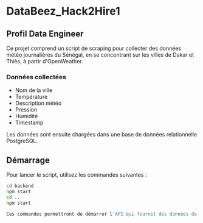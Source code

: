 # DataBeez_Hack2Hire1

## Profil Data Engineer

Ce projet comprend un script de scraping pour collecter des données météo journalières du Sénégal, en se concentrant sur les villes de Dakar et Thiès, à partir d'OpenWeather. 

### Données collectées
- Nom de la ville
- Température
- Description météo
- Pression
- Humidité
- Timestamp

Les données sont ensuite chargées dans une base de données relationnelle PostgreSQL.

## Démarrage 

Pour lancer le script, utilisez les commandes suivantes :

```bash
cd backend
npm start
cd ..
npm start

Ces commandes permettront de démarrer l'API qui fournit des données de la base de données ainsi que le script de scraping, ajoutant ainsi les données à la base de données.
